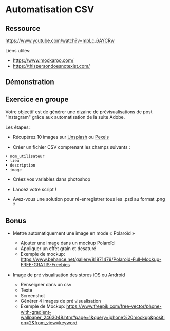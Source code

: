 # Automatisation CSV 

## Ressource

https://www.youtube.com/watch?v=mpLc_6AYCRw

Liens utiles: 
- https://www.mockaroo.com/
- https://thispersondoesnotexist.com/

## Démonstration 

## Exercice en groupe

Votre objectif est de générer une dizaine de prévisualisations de post "Instagram" grâce aux automatisation de la suite Adobe.

Les étapes: 
- Récupérez 10 images sur [Unsplash](https://unsplash.com/) ou [Pexels](https://www.pexels.com/fr-fr/)  

- Créer un fichier CSV comprenant les champs suivants : 
```
• nom_utilisateur
• lieu
• description
• image
```

- Créez vos variables dans photoshop 

- Lancez votre script ! 

- Avez-vous une solution pour ré-enregistrer tous les .psd au format .png ?

## Bonus

- Mettre automatiquement une image en mode « Polaroïd » 
    - Ajouter une image dans un mockup Polaroïd 
    - Appliquer un effet grain et desaturé
    - Exemple de mockup: https://www.behance.net/gallery/81871479/Polaroid-Full-Mockup-FREE-GRATIS-Freebies

- Image de pré visualisation des stores iOS ou Android 
    - Renseigner dans un csv 
    - Texte 
    - Screenshot   
    - Générer 4 images de pré visualisation 
    - Exemple de Mockup: https://www.freepik.com/free-vector/phone-with-gradient-wallpaper_2463048.htm#page=1&query=iphone%20mockup&position=2&from_view=keyword
